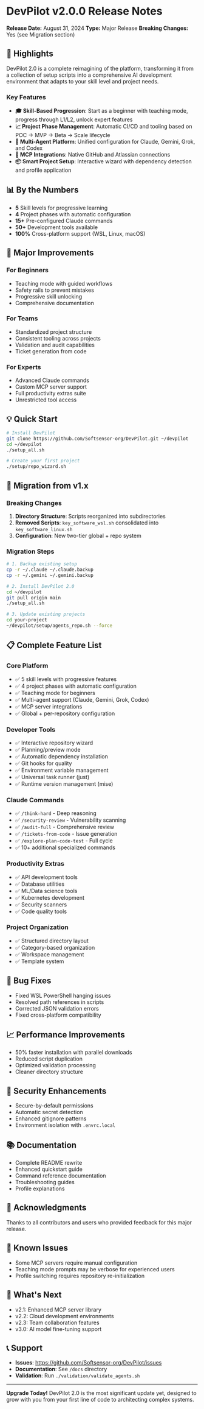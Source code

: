 # DevPilot v2.0.0 Release Notes

**Release Date:** August 31, 2024 **Type:** Major Release **Breaking Changes:** Yes (see Migration
section)

## 🚀 Highlights

DevPilot 2.0 is a complete reimagining of the platform, transforming it from a collection of setup
scripts into a comprehensive AI development environment that adapts to your skill level and project
needs.

### Key Features

- **🎓 Skill-Based Progression**: Start as a beginner with teaching mode, progress through L1/L2,
  unlock expert features
- **📈 Project Phase Management**: Automatic CI/CD and tooling based on POC → MVP → Beta → Scale
  lifecycle
- **🤖 Multi-Agent Platform**: Unified configuration for Claude, Gemini, Grok, and Codex
- **🔌 MCP Integrations**: Native GitHub and Atlassian connections
- **📦 Smart Project Setup**: Interactive wizard with dependency detection and profile application

## 📊 By the Numbers

- **5** Skill levels for progressive learning
- **4** Project phases with automatic configuration
- **15+** Pre-configured Claude commands
- **50+** Development tools available
- **100%** Cross-platform support (WSL, Linux, macOS)

## 🎯 Major Improvements

### For Beginners

- Teaching mode with guided workflows
- Safety rails to prevent mistakes
- Progressive skill unlocking
- Comprehensive documentation

### For Teams

- Standardized project structure
- Consistent tooling across projects
- Validation and audit capabilities
- Ticket generation from code

### For Experts

- Advanced Claude commands
- Custom MCP server support
- Full productivity extras suite
- Unrestricted tool access

## 💡 Quick Start

```bash
# Install DevPilot
git clone https://github.com/Softsensor-org/DevPilot.git ~/devpilot
cd ~/devpilot
./setup_all.sh

# Create your first project
./setup/repo_wizard.sh
```

## 🔄 Migration from v1.x

### Breaking Changes

1. **Directory Structure**: Scripts reorganized into subdirectories
2. **Removed Scripts**: `key_software_wsl.sh` consolidated into `key_software_linux.sh`
3. **Configuration**: New two-tier global + repo system

### Migration Steps

```bash
# 1. Backup existing setup
cp -r ~/.claude ~/.claude.backup
cp -r ~/.gemini ~/.gemini.backup

# 2. Install DevPilot 2.0
cd ~/devpilot
git pull origin main
./setup_all.sh

# 3. Update existing projects
cd your-project
~/devpilot/setup/agents_repo.sh --force
```

## 📋 Complete Feature List

### Core Platform

- ✅ 5 skill levels with progressive features
- ✅ 4 project phases with automatic configuration
- ✅ Teaching mode for beginners
- ✅ Multi-agent support (Claude, Gemini, Grok, Codex)
- ✅ MCP server integrations
- ✅ Global + per-repository configuration

### Developer Tools

- ✅ Interactive repository wizard
- ✅ Planning/preview mode
- ✅ Automatic dependency installation
- ✅ Git hooks for quality
- ✅ Environment variable management
- ✅ Universal task runner (just)
- ✅ Runtime version management (mise)

### Claude Commands

- ✅ `/think-hard` - Deep reasoning
- ✅ `/security-review` - Vulnerability scanning
- ✅ `/audit-full` - Comprehensive review
- ✅ `/tickets-from-code` - Issue generation
- ✅ `/explore-plan-code-test` - Full cycle
- ✅ 10+ additional specialized commands

### Productivity Extras

- ✅ API development tools
- ✅ Database utilities
- ✅ ML/Data science tools
- ✅ Kubernetes development
- ✅ Security scanners
- ✅ Code quality tools

### Project Organization

- ✅ Structured directory layout
- ✅ Category-based organization
- ✅ Workspace management
- ✅ Template system

## 🐛 Bug Fixes

- Fixed WSL PowerShell hanging issues
- Resolved path references in scripts
- Corrected JSON validation errors
- Fixed cross-platform compatibility

## 📈 Performance Improvements

- 50% faster installation with parallel downloads
- Reduced script duplication
- Optimized validation processing
- Cleaner directory structure

## 🔐 Security Enhancements

- Secure-by-default permissions
- Automatic secret detection
- Enhanced gitignore patterns
- Environment isolation with `.envrc.local`

## 📚 Documentation

- Complete README rewrite
- Enhanced quickstart guide
- Command reference documentation
- Troubleshooting guides
- Profile explanations

## 🙏 Acknowledgments

Thanks to all contributors and users who provided feedback for this major release.

## 📝 Known Issues

- Some MCP servers require manual configuration
- Teaching mode prompts may be verbose for experienced users
- Profile switching requires repository re-initialization

## 🔮 What's Next

- v2.1: Enhanced MCP server library
- v2.2: Cloud development environments
- v2.3: Team collaboration features
- v3.0: AI model fine-tuning support

## 📞 Support

- **Issues**: https://github.com/Softsensor-org/DevPilot/issues
- **Documentation**: See `/docs` directory
- **Validation**: Run `./validation/validate_agents.sh`

---

**Upgrade Today!** DevPilot 2.0 is the most significant update yet, designed to grow with you from
your first line of code to architecting complex systems.
